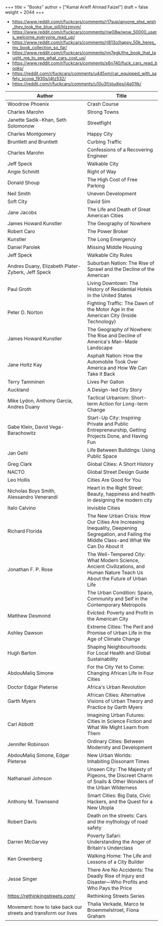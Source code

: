 +++
title = "Books"
author = ["Kamal Arieff Ahmad Faizel"]
draft = false
weight = 2044
+++

-   <https://www.reddit.com/r/fuckcars/comments/r17sup/anyone_else_wish_they_took_the_blue_pill/hlzzmvm/>
-   <https://www.reddit.com/r/fuckcars/comments/riw08w/wow_50000_users_welcome_everyone_read_up/>
-   <https://www.reddit.com/r/fuckcars/comments/rj813o/happy_50k_heres_my_book_collection_so_far/>
-   <https://www.reddit.com/r/fuckcars/comments/rm7egk/the_book_that_taught_me_to_see_what_cars_cost_us/>
-   <https://www.reddit.com/r/fuckcars/comments/s6n740/fuck_cars_read_books/>
-   <https://reddit.com/r/fuckcars/comments/u445xm/car_equipped_with_safety_scoop_1930s/i4tz532/>
-   <https://reddit.com/r/fuckcars/comments/u10u3f/studies/i4a01tk/>

| Author                                                         | Title                                                                                                                                           |
|----------------------------------------------------------------|-------------------------------------------------------------------------------------------------------------------------------------------------|
| Woodrow Phoenix                                                | Crash Course                                                                                                                                    |
| Charles Marohn                                                 | Strong Towns                                                                                                                                    |
| Janette Sadik-Khan, Seth Solomonow                             | Streetfight                                                                                                                                     |
| Charles Montgomery                                             | Happy City                                                                                                                                      |
| Bruntlett and Bruntlett                                        | Curbing Traffic                                                                                                                                 |
| Charles Marohn                                                 | Confessions of a Recovering Engineer                                                                                                            |
| Jeff Speck                                                     | Walkable City                                                                                                                                   |
| Angie Schmitt                                                  | Right of Way                                                                                                                                    |
| Donald Shoup                                                   | The High Cost of Free Parking                                                                                                                   |
| Neil Smith                                                     | Uneven Development                                                                                                                              |
| Soft City                                                      | David Sim                                                                                                                                       |
| Jane Jacobs                                                    | The Life and Death of Great American Cities                                                                                                     |
| James Howard Kunstler                                          | The Geography of Nowhere                                                                                                                        |
| Robert Caro                                                    | The Power Broker                                                                                                                                |
| Kunstler                                                       | The Long Emergency                                                                                                                              |
| Daniel Parolek                                                 | Missing Middle Housing                                                                                                                          |
| Jeff Speck                                                     | Walkable City Rules                                                                                                                             |
| Andres Duany, Elizabeth Plater-Zyberk, Jeff Speck              | Suburban Nation: The Rise of Sprawl and the Decline of the American                                                                             |
| Paul Groth                                                     | Living Downtown: The History of Residential Hotels in the United States                                                                         |
| Peter D. Norton                                                | Fighting Traffic: The Dawn of the Motor Age in the American City (Inside Technology)                                                            |
| James Howard Kunstler                                          | The Geography of Nowhere: The Rise and Decline of America's Man-Made Landscape                                                                  |
| Jane Holtz Kay                                                 | Asphalt Nation: How the Automobile Took Over America and How We Can Take It Back                                                                |
| Terry Tamminen                                                 | Lives Per Gallon                                                                                                                                |
| Auckland                                                       | A Design-led City Story                                                                                                                         |
| Mike Lydon, Anthony Garcia, Andres Duany                       | Tactical Urbanism: Short-term Action for Long-term Change                                                                                       |
| Gabe Klein, David Vega-Barachowitz                             | Start-Up City: Inspiring Private and Public Entrepreneurship, Getting Projects Done, and Having Fun                                             |
| Jan Gehl                                                       | Life Between Buildings: Using Public Space                                                                                                      |
| Greg Clark                                                     | Global Cities: A Short History                                                                                                                  |
| NACTO                                                          | Global Street Design Guide                                                                                                                      |
| Leo Hollis                                                     | Cities Are Good for You                                                                                                                         |
| Nicholas Boys Smith, Alessandro Venerandi                      | Heart in the Right Street: Beauty, happiness and health in designing the modern city                                                            |
| Italo Calvino                                                  | Invisible Cities                                                                                                                                |
| Richard Florida                                                | The New Urban Crisis: How Our Cities Are Increasing Inequality, Deepening Segregation, and Failing the Middle Class-and What We Can Do About It |
| Jonathan F. P. Rose                                            | The Well-Tempered City: What Modern Science, Ancient Civilizations, and Human Nature Teach Us About the Future of Urban Life                    |
|                                                                | The Urban Condition: Space, Community and Self in the Contemporary Metropolis                                                                   |
| Matthew Desmond                                                | Evicted: Poverty and Profit in the American City                                                                                                |
| Ashley Dawson                                                  | Extreme Cities: The Peril and Promise of Urban Life in the Age of Climate Change                                                                |
| Hugh Barton                                                    | Shaping Neighbourhoods: For Local Health and Global Sustainability                                                                              |
| AbdouMaliq Simone                                              | For the City Yet to Come: Changing African Life in Four Cities                                                                                  |
| Doctor Edgar Pieterse                                          | Africa's Urban Revolution                                                                                                                       |
| Garth Myers                                                    | African Cities: Alternative Visions of Urban Theory and Practice by Garth Myers                                                                 |
| Carl Abbott                                                    | Imagining Urban Futures: Cities in Science Fiction and What We Might Learn from Them                                                            |
| Jennifer Robinson                                              | Ordinary Cities: Between Modernity and Development                                                                                              |
| AbdouMaliq Simone, Edgar Pieterse                              | New Urban Worlds: Inhabiting Dissonant Times                                                                                                    |
| Nathanael Johnson                                              | Unseen City: The Majesty of Pigeons, the Discreet Charm of Snails &amp; Other Wonders of the Urban Wilderness                                   |
| Anthony M. Townsend                                            | Smart Cities: Big Data, Civic Hackers, and the Quest for a New Utopia                                                                           |
| Robert Davis                                                   | Death on the streets: Cars and the mythology of road safety                                                                                     |
| Darren McGarvey                                                | Poverty Safari: Understanding the Anger of Britain's Underclass                                                                                 |
| Ken Greenberg                                                  | Walking Home: The Life and Lessons of a City Builder                                                                                            |
| Jesse Singer                                                   | There Are No Accidents: The Deadly Rise of Injury and Disaster―Who Profits and Who Pays the Price                                               |
| <https://rethinkingstreets.com/>                               | Rethinking Streets Series                                                                                                                       |
| Movement: how to take back our streets and transform our lives | Thalia Verkade, Marco te Broemmelstroet, Fiona Graham                                                                                           |
